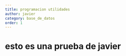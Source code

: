 ```yaml
---
title: programacion utilidades
author: javier
category: base_de_datos
order: 1
---
```


# esto es una prueba de javier
